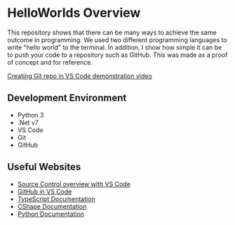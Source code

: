 # HelloWorlds Overview

This repository shows that there can be many ways to achieve the same outcome in programming. We used two different programming languages to write "hello world" to the terminal. In addition, I show how simple it can be to push your code to a repository such as GitHub. This was made as a proof of concept and for reference.

[Creating Git repo in VS Code demonstration video](https://youtu.be/8WA6RigWXfw)

## Development Environment

- Python 3
- .Net v7
- VS Code
- Git
- GitHub

## Useful Websites

- [Source Control overview with VS Code](https://code.visualstudio.com/docs/sourcecontrol/overview)
- [GitHub in VS Code](https://code.visualstudio.com/docs/sourcecontrol/github)
- [TypeScript Documentation](https://www.typescriptlang.org/docs/)
- [CShape Documentation](https://learn.microsoft.com/en-us/dotnet/csharp/)
- [Python Documentation](https://docs.python.org/3/)
